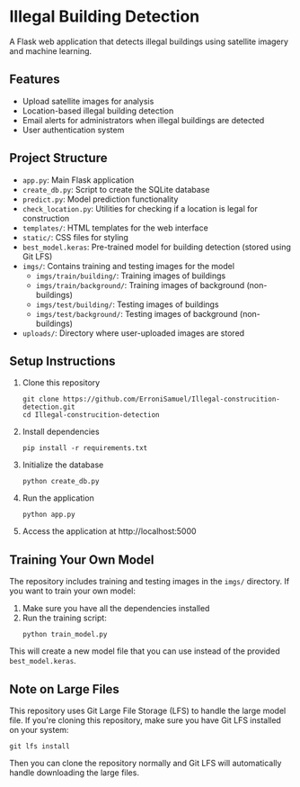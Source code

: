 # Illegal Building Detection

A Flask web application that detects illegal buildings using satellite imagery and machine learning.

## Features

- Upload satellite images for analysis
- Location-based illegal building detection
- Email alerts for administrators when illegal buildings are detected
- User authentication system

## Project Structure

- `app.py`: Main Flask application
- `create_db.py`: Script to create the SQLite database
- `predict.py`: Model prediction functionality
- `check_location.py`: Utilities for checking if a location is legal for construction
- `templates/`: HTML templates for the web interface
- `static/`: CSS files for styling
- `best_model.keras`: Pre-trained model for building detection (stored using Git LFS)
- `imgs/`: Contains training and testing images for the model
  - `imgs/train/building/`: Training images of buildings
  - `imgs/train/background/`: Training images of background (non-buildings)
  - `imgs/test/building/`: Testing images of buildings
  - `imgs/test/background/`: Testing images of background (non-buildings)
- `uploads/`: Directory where user-uploaded images are stored

## Setup Instructions

1. Clone this repository
   ```
   git clone https://github.com/ErroniSamuel/Illegal-construcition-detection.git
   cd Illegal-construcition-detection
   ```

2. Install dependencies
   ```
   pip install -r requirements.txt
   ```

3. Initialize the database
   ```
   python create_db.py
   ```

4. Run the application
   ```
   python app.py
   ```

5. Access the application at http://localhost:5000

## Training Your Own Model

The repository includes training and testing images in the `imgs/` directory. If you want to train your own model:

1. Make sure you have all the dependencies installed
2. Run the training script:
   ```
   python train_model.py
   ```

This will create a new model file that you can use instead of the provided `best_model.keras`.

## Note on Large Files

This repository uses Git Large File Storage (LFS) to handle the large model file. If you're cloning this repository, make sure you have Git LFS installed on your system:

```
git lfs install
```

Then you can clone the repository normally and Git LFS will automatically handle downloading the large files. 